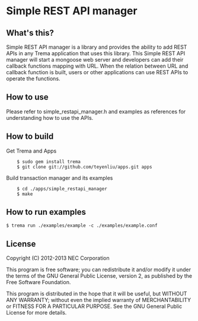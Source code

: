 Simple REST API manager
===================

What's this?
------------

Simple REST API manager is a library and provides the ability to add 
REST APIs in any Trema application that uses this library. This Simple 
REST API manager will start a mongoose web server and developers can 
add their callback functions mapping with URL. When the relation between 
URL and callback function is built, users or other applications can 
use REST APIs to operate the functions.

How to use
----------

Please refer to simple_restapi_manager.h and examples as references for
understanding how to use the APIs.

How to build
------------

  Get Trema and Apps

        $ sudo gem install trema
        $ git clone git://github.com/teyenliu/apps.git apps

  Build transaction manager and its examples

        $ cd ./apps/simple_restapi_manager
        $ make

How to run examples
-------------------

    $ trema run ./examples/example -c ./examples/example.conf

License
-------

Copyright (C) 2012-2013 NEC Corporation

This program is free software; you can redistribute it and/or modify
it under the terms of the GNU General Public License, version 2, as
published by the Free Software Foundation.

This program is distributed in the hope that it will be useful, but
WITHOUT ANY WARRANTY; without even the implied warranty of
MERCHANTABILITY or FITNESS FOR A PARTICULAR PURPOSE.  See the GNU
General Public License for more details.
